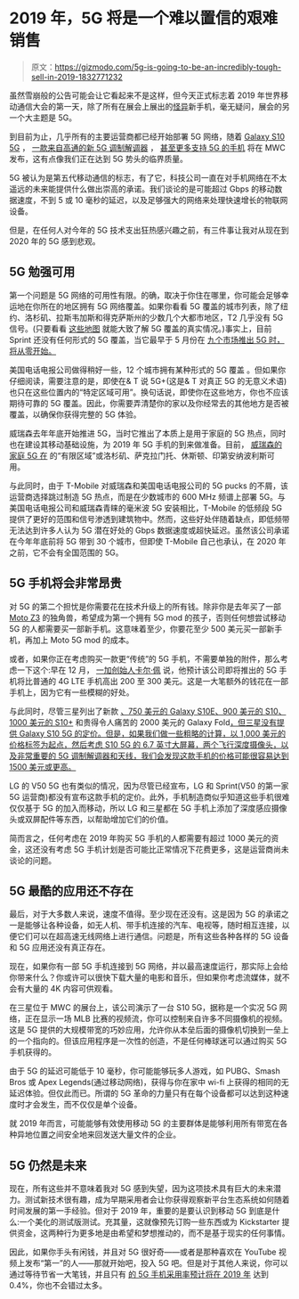 # 2019 年，5G 将是一个难以置信的艰难销售

> 原文：<https://gizmodo.com/5g-is-going-to-be-an-incredibly-tough-sell-in-2019-1832771232>

虽然雪崩般的公告可能会让它看起来不是这样，但今天正式标志着 2019 年世界移动通信大会的第一天，除了所有在展会上展出的[怪异](https://gizmodo.com/thank-god-phones-are-getting-weird-again-1832766372)新手机，毫无疑问，展会的另一个大主题是 5G。



到目前为止，几乎所有的主要运营商都已经开始部署 5G 网络，随着 [Galaxy S10 5G](https://gizmodo.com/the-galaxy-s10-is-the-aggressively-tech-loaded-phone-sa-1832689468?rev=1550692614275) ， [一款来自高通的新 5G 调制解调器](https://www.qualcomm.com/products/snapdragon-x55-5g-modem) ， [甚至更多支持 5G 的手机](https://gizmodo.com/lg-s-first-5g-phone-can-turn-into-a-dual-screen-sandwic-1832851687#_ga=2.107997447.464095689.1550857839-75259643.1519645932) 将在 MWC 发布，这有点像我们正在达到 5G 势头的临界质量。

5G 被认为是第五代移动通信的标志，有了它，科技公司一直在对手机网络在不太遥远的未来能提供什么做出崇高的承诺。我们谈论的是可能超过 Gbps 的移动数据速度，不到 5 或 10 毫秒的延迟，以及足够强大的网络来处理快速增长的物联网设备。

但是，在任何人对今年的 5G 技术支出狂热感兴趣之前，有三件事让我对从现在到 2020 年的 5G 感到悲观。

## 5G 勉强可用

第一个问题是 5G 网络的可用性有限。的确，取决于你住在哪里，你可能会足够幸运地在你所在的地区拥有 5G 网络覆盖。如果你看看 5G 覆盖的城市列表，除了纽约、洛杉矶、拉斯韦加斯和得克萨斯州的少数几个大都市地区，T2 几乎没有 5G 信号。(只要看看 [这些地图](https://www.cellularmaps.com/5g-coverage.shtml) 就能大致了解 5G 覆盖的真实情况。)事实上，目前 Sprint 还没有任何形式的 5G 覆盖，当它最早于 5 月份在 [九个市场推出 5G 时，将从零开始。](https://newsroom.sprint.com/sprint-announces-commercial-5g-service-to-launch-in-may-starting-in-chicago-atlanta-dallas-and-kansas-city.htm)

美国电话电报公司做得稍好一些，12 个城市拥有某种形式的 5G 覆盖 。但如果你仔细阅读，需要注意的是，即使在& T 说 5G+(这是& T 对真正 5G 的无意义术语)也只在这些位置内的“特定区域可用”。换句话说，即使你在这些地方，你也不应该期待可靠的 5G 覆盖。因此，你需要弄清楚你的家以及你经常去的其他地方是否被覆盖，以确保你获得完整的 5G 体验。

威瑞森去年年底开始推进 5G，当时它推出了本质上是用于家庭的 5G 热点，同时也在建设其移动基础设施，为 2019 年 5G 手机的到来做准备。目前， [威瑞森的家庭 5G 在](https://www.verizonwireless.com/support/5g-home-faqs/) 的“有限区域”或洛杉矶、萨克拉门托、休斯顿、印第安纳波利斯可用。

与此同时，由于 T-Mobile 对威瑞森和美国电话电报公司的 5G pucks 的不屑，该运营商选择跳过制造 5G 热点，而是在少数城市的 600 MHz 频谱上部署 5G。与美国电话电报公司和威瑞森青睐的毫米波 5G 安装相比，T-Mobile 的低频段 5G 提供了更好的范围和信号渗透到建筑物中。然而，这些好处伴随着缺点，即低频带无法达到许多人认为 5G 潜在好处的 Gbps 数据速度或超快延迟。虽然该公司承诺在今年年底前将 5G 带到 30 个城市，但即使 T-Mobile 自己也承认，在 2020 年 之前，它不会有全国范围的 5G。

## 5G 手机将会非常昂贵

对 5G 的第二个担忧是你需要花在技术升级上的所有钱。除非你是去年买了一部 [Moto Z3](https://gizmodo.com/motorola-thinks-it-s-got-the-first-5g-phone-and-here-s-1828065965) 的独角兽，希望成为第一个拥有 5G mod 的孩子，否则任何想尝试移动 5G 的人都需要买一部新手机。这意味着至少，你要花至少 500 美元买一部新手机，再加上 Moto 5G mod 的成本。

或者，如果你正在考虑购买一款更“传统”的 5G 手机，不需要单独的附件，那么考虑一下这个:早在 12 月， [一加创始人卡尔·佩](https://www.theverge.com/2018/12/5/18128194/oneplus-5g-phone-pete-lau-interview-qualcomm-snapdragon-855-technology-summit) 说，他预计该公司即将推出的 5G 手机将比普通的 4G LTE 手机高出 200 至 300 美元。这是一大笔额外的钱花在一部手机上，因为它有一些模糊的好处。

与此同时，尽管三星列出了新款 [、750 美元的 Galaxy S10E、900 美元的 S10、1000 美元的 S10+](https://gizmodo.com/the-galaxy-s10-is-the-aggressively-tech-loaded-phone-sa-1832689468) 和贵得令人痛苦的 2000 美元的 Galaxy Fold[，但三星没有提供 Galaxy S10 5G 的定价。但是，如果我们做一些粗略的计算，以 1,000 美元的价格标签为起点，然后考虑 S10 5G 的 6.7 英寸大屏幕，两个飞行深度摄像头，以及非常重要的 5G 调制解调器和天线，我们会发现这款手机的价格可能很容易达到 1500 美元或更高。](https://gizmodo.com/samsung-is-flexing-on-the-competition-with-the-galaxy-f-1832760145)

LG 的 V50 5G 也有类似的情况，因为尽管已经宣布，LG 和 Sprint(V50 的第一家 5G 运营商)都没有宣布这款手机的定价。此外，手机制造商似乎知道这些手机很难仅仅基于 5G 的加入而移动，所以 LG 和三星都在 5G 手机上添加了深度感应摄像头或双屏配件等东西，以帮助增加它们的价值。

简而言之，任何考虑在 2019 年购买 5G 手机的人都需要有超过 1000 美元的资金，这还没有考虑 5G 手机计划是否可能比正常情况下花费更多，这是运营商尚未谈论的问题。

## 5G 最酷的应用还不存在

最后，对于大多数人来说，速度不值得。至少现在还没有。这是因为 5G 的承诺之一是能够让各种设备，如无人机、带手机连接的汽车、电视等，随时相互连接，以便它们可以在超高速无线网络上进行通信。问题是，所有这些各种各样的 5G 设备和 5G 应用还没有真正存在。

现在，如果你有一部 5G 手机连接到 5G 网络，并以最高速度运行，那实际上会给你带来什么？你或许可以很快下载大量的电影和音乐，但如果你考虑流媒体，就不会有大量的 4K 内容可供观看。

在三星位于 MWC 的展台上，该公司演示了一台 S10 5G，据称是一个实况 5G 网络，正在显示一场 MLB 比赛的视频流，你可以控制来自许多不同摄像机的视频。这是 5G 提供的大规模带宽的巧妙应用，允许你从本垒后面的摄像机切换到一垒上的一个指向的。但该应用程序是一次性的创造，不是任何棒球迷可以通过购买 5G 手机获得的。

由于 5G 的延迟可能低于 10 毫秒，你可能能够玩多人游戏，如 PUBG、Smash Bros 或 Apex Legends(通过移动网络)，获得与你在家中 wi-fi 上获得的相同的无延迟体验。但仅此而已。所谓的 5G 革命的力量只有在每个设备都可以达到这种速度时才会发生，而不仅仅是单个设备。

就 2019 年而言，可能能够有效使用移动 5G 的主要群体是能够利用所有带宽在各种异地位置之间安全地来回发送大量文件的企业。

## 5G 仍然是未来

现在，所有这些并不意味着我对 5G 感到失望，因为这项技术具有巨大的未来潜力。测试新技术很有趣，成为早期采用者会让你获得观察新平台生态系统如何随着时间发展的第一手经验。但对于 2019 年，重要的是要认识到移动 5G 到底是什么:一个美化的测试版测试。充其量，这就像预先订购一些东西或为 Kickstarter 提供资金，这两种行为更多地是由希望和梦想推动的，而不是基于现实的任何事情。

因此，如果你手头有闲钱，并且对 5G 很好奇——或者是那种喜欢在 YouTube 视频上发布“第一”的人——那就开始吧，投入 5G 吧。但是对于其他人来说，你可以通过等待节省一大笔钱，并且只有 [的 5G 手机采用率预计将在 2019 年](https://press.trendforce.com/press/20190108-3198.html) 达到 0.4%，你也不会错过太多。